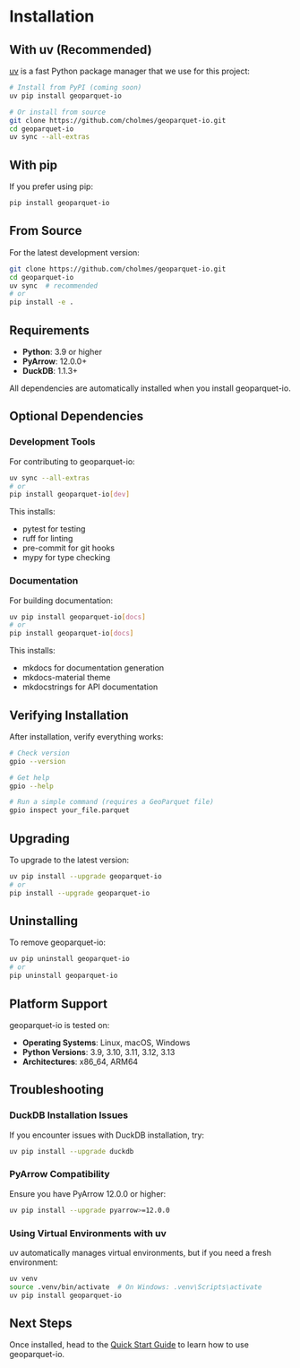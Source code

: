 # Installation

## With uv (Recommended)

[uv](https://github.com/astral-sh/uv) is a fast Python package manager that we use for this project:

```bash
# Install from PyPI (coming soon)
uv pip install geoparquet-io

# Or install from source
git clone https://github.com/cholmes/geoparquet-io.git
cd geoparquet-io
uv sync --all-extras
```

## With pip

If you prefer using pip:

```bash
pip install geoparquet-io
```

## From Source

For the latest development version:

```bash
git clone https://github.com/cholmes/geoparquet-io.git
cd geoparquet-io
uv sync  # recommended
# or
pip install -e .
```

## Requirements

- **Python**: 3.9 or higher
- **PyArrow**: 12.0.0+
- **DuckDB**: 1.1.3+

All dependencies are automatically installed when you install geoparquet-io.

## Optional Dependencies

### Development Tools

For contributing to geoparquet-io:

```bash
uv sync --all-extras
# or
pip install geoparquet-io[dev]
```

This installs:

- pytest for testing
- ruff for linting
- pre-commit for git hooks
- mypy for type checking

### Documentation

For building documentation:

```bash
uv pip install geoparquet-io[docs]
# or
pip install geoparquet-io[docs]
```

This installs:

- mkdocs for documentation generation
- mkdocs-material theme
- mkdocstrings for API documentation

## Verifying Installation

After installation, verify everything works:

```bash
# Check version
gpio --version

# Get help
gpio --help

# Run a simple command (requires a GeoParquet file)
gpio inspect your_file.parquet
```

## Upgrading

To upgrade to the latest version:

```bash
uv pip install --upgrade geoparquet-io
# or
pip install --upgrade geoparquet-io
```

## Uninstalling

To remove geoparquet-io:

```bash
uv pip uninstall geoparquet-io
# or
pip uninstall geoparquet-io
```

## Platform Support

geoparquet-io is tested on:

- **Operating Systems**: Linux, macOS, Windows
- **Python Versions**: 3.9, 3.10, 3.11, 3.12, 3.13
- **Architectures**: x86_64, ARM64

## Troubleshooting

### DuckDB Installation Issues

If you encounter issues with DuckDB installation, try:

```bash
uv pip install --upgrade duckdb
```

### PyArrow Compatibility

Ensure you have PyArrow 12.0.0 or higher:

```bash
uv pip install --upgrade pyarrow>=12.0.0
```

### Using Virtual Environments with uv

uv automatically manages virtual environments, but if you need a fresh environment:

```bash
uv venv
source .venv/bin/activate  # On Windows: .venv\Scripts\activate
uv pip install geoparquet-io
```

## Next Steps

Once installed, head to the [Quick Start Guide](quickstart.md) to learn how to use geoparquet-io.

